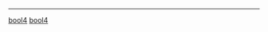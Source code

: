 <noinclude> <noinclude>

<hr>

</noinclude>

[bool4](Category:Protoflux "wikilink")
[bool4](Category:Protoflux:Input "wikilink")